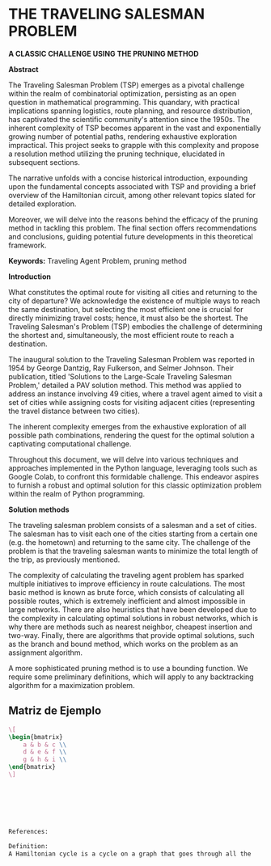 # THE TRAVELING SALESMAN PROBLEM
**A CLASSIC CHALLENGE USING THE PRUNING METHOD**

**Abstract** 

The Traveling Salesman Problem (TSP) emerges as a pivotal challenge within the realm of combinatorial optimization, persisting as an open question in mathematical programming. This quandary, with practical implications spanning logistics, route planning, and resource distribution, has captivated the scientific community's attention since the 1950s. The inherent complexity of TSP becomes apparent in the vast and exponentially growing number of potential paths, rendering exhaustive exploration impractical. This project seeks to grapple with this complexity and propose a resolution method utilizing the pruning technique, elucidated in subsequent sections.

The narrative unfolds with a concise historical introduction, expounding upon the fundamental concepts associated with TSP and providing a brief overview of the Hamiltonian circuit, among other relevant topics slated for detailed exploration.

Moreover, we will delve into the reasons behind the efficacy of the pruning method in tackling this problem. The final section offers recommendations and conclusions, guiding potential future developments in this theoretical framework.

**Keywords:** Traveling Agent Problem, pruning method

**Introduction**

What constitutes the optimal route for visiting all cities and returning to the city of departure? We acknowledge the existence of multiple ways to reach the same destination, but selecting the most efficient one is crucial for directly minimizing travel costs; hence, it must also be the shortest. The Traveling Salesman's Problem (TSP) embodies the challenge of determining the shortest and, simultaneously, the most efficient route to reach a destination.

The inaugural solution to the Traveling Salesman Problem was reported in 1954 by George Dantzig, Ray Fulkerson, and Selmer Johnson. Their publication, titled 'Solutions to the Large-Scale Traveling Salesman Problem,' detailed a PAV solution method. This method was applied to address an instance involving 49 cities, where a travel agent aimed to visit a set of cities while assigning costs for visiting adjacent cities (representing the travel distance between two cities).

The inherent complexity emerges from the exhaustive exploration of all possible path combinations, rendering the quest for the optimal solution a captivating computational challenge.

Throughout this document, we will delve into various techniques and approaches implemented in the Python language, leveraging tools such as Google Colab, to confront this formidable challenge. This endeavor aspires to furnish a robust and optimal solution for this classic optimization problem within the realm of Python programming.

**Solution methods**

The traveling salesman problem consists of a salesman and a set of cities. The salesman has to visit each one of the cities starting from a certain one (e.g. the hometown) and returning to the same city. The challenge of the problem is that the traveling salesman wants to minimize the total length of the trip, as previously mentioned.

The complexity of calculating the traveling agent problem has sparked multiple initiatives to improve efficiency in route calculations. The most basic method is known as brute force, which consists of calculating all possible routes, which is extremely inefficient and almost impossible in large networks. There are also heuristics that have been developed due to the complexity in calculating optimal solutions in robust networks, which is why there are methods such as nearest neighbor, cheapest insertion and two-way. 
Finally, there are algorithms that provide optimal solutions, such as the branch and bound method, which works on the problem as an assignment algorithm.

A more sophisticated pruning method is to use a bounding function. We require some preliminary definitions, which will apply to any backtracking algorithm for a maximization problem.

## Matriz de Ejemplo

```latex
\[
\begin{bmatrix}
    a & b & c \\
    d & e & f \\
    g & h & i \\
\end{bmatrix}
\]







References:

Definition:
A Hamiltonian cycle is a cycle on a graph that goes through all the
